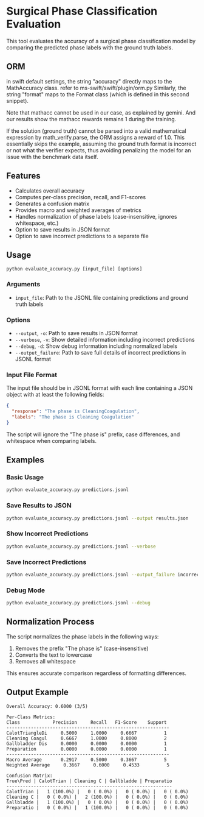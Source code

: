 # Surgical Phase Classification Evaluation

This tool evaluates the accuracy of a surgical phase classification model by comparing the predicted phase labels with the ground truth labels.

## ORM
in swift default settings, the string "accuracy" directly maps to the MathAccuracy class.
refer to ms-swift/swift/plugin/orm.py
Similarly, the string "format" maps to the Format class (which is defined in this second snippet).

Note that mathacc cannot be used in our case, as explained by gemini. And our results show the mathacc rewards remains 1 during the training.

If the solution (ground truth) cannot be parsed into a valid mathematical expression by math_verify.parse, the ORM assigns a reward of 1.0. This essentially skips the example, assuming the ground truth format is incorrect or not what the verifier expects, thus avoiding penalizing the model for an issue with the benchmark data itself.

## Features

- Calculates overall accuracy
- Computes per-class precision, recall, and F1-scores
- Generates a confusion matrix
- Provides macro and weighted averages of metrics
- Handles normalization of phase labels (case-insensitive, ignores whitespace, etc.)
- Option to save results in JSON format
- Option to save incorrect predictions to a separate file

## Usage

```
python evaluate_accuracy.py [input_file] [options]
```

### Arguments

- `input_file`: Path to the JSONL file containing predictions and ground truth labels

### Options

- `--output`, `-o`: Path to save results in JSON format
- `--verbose`, `-v`: Show detailed information including incorrect predictions
- `--debug`, `-d`: Show debug information including normalized labels
- `--output_failure`: Path to save full details of incorrect predictions in JSONL format

### Input File Format

The input file should be in JSONL format with each line containing a JSON object with at least the following fields:

```json
{
  "response": "The phase is CleaningCoagulation",
  "labels": "The phase is Cleaning Coagulation"
}
```

The script will ignore the "The phase is" prefix, case differences, and whitespace when comparing labels.

## Examples

### Basic Usage

```bash
python evaluate_accuracy.py predictions.jsonl
```

### Save Results to JSON

```bash
python evaluate_accuracy.py predictions.jsonl --output results.json
```

### Show Incorrect Predictions

```bash
python evaluate_accuracy.py predictions.jsonl --verbose
```

### Save Incorrect Predictions

```bash
python evaluate_accuracy.py predictions.jsonl --output_failure incorrect.jsonl
```

### Debug Mode

```bash
python evaluate_accuracy.py predictions.jsonl --debug
```

## Normalization Process

The script normalizes the phase labels in the following ways:

1. Removes the prefix "The phase is" (case-insensitive)
2. Converts the text to lowercase
3. Removes all whitespace

This ensures accurate comparison regardless of formatting differences.

## Output Example

```
Overall Accuracy: 0.6000 (3/5)

Per-Class Metrics:
Class            Precision     Recall   F1-Score    Support
------------------------------------------------------------
CalotTriangleDi     0.5000     1.0000     0.6667          1
Cleaning Coagul     0.6667     1.0000     0.8000          2
Gallbladder Dis     0.0000     0.0000     0.0000          1
Preparation         0.0000     0.0000     0.0000          1
------------------------------------------------------------
Macro Average       0.2917     0.5000     0.3667          5
Weighted Average     0.3667     0.6000     0.4533          5

Confusion Matrix:
True\Pred | CalotTrian | Cleaning C | Gallbladde | Preparatio
-------------------------------------------------------------
CalotTrian |   1 (100.0%) |   0 ( 0.0%) |   0 ( 0.0%) |   0 ( 0.0%)
Cleaning C |   0 ( 0.0%) |   2 (100.0%) |   0 ( 0.0%) |   0 ( 0.0%)
Gallbladde |   1 (100.0%) |   0 ( 0.0%) |   0 ( 0.0%) |   0 ( 0.0%)
Preparatio |   0 ( 0.0%) |   1 (100.0%) |   0 ( 0.0%) |   0 ( 0.0%)
``` 